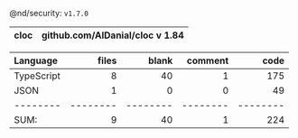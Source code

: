 @nd/security: `v1.7.0`

cloc|github.com/AlDanial/cloc v 1.84
--- | ---

Language|files|blank|comment|code
:-------|-------:|-------:|-------:|-------:
TypeScript|8|40|1|175
JSON|1|0|0|49
--------|--------|--------|--------|--------
SUM:|9|40|1|224
